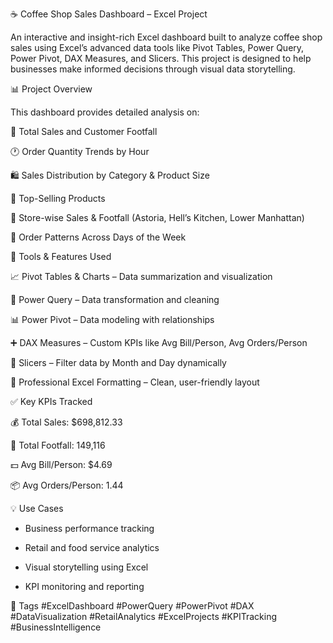 ☕ Coffee Shop Sales Dashboard – Excel Project

An interactive and insight-rich Excel dashboard built to analyze coffee shop sales using Excel’s advanced data tools like Pivot Tables, Power Query, Power Pivot, DAX Measures, and Slicers. This project is designed to help businesses make informed decisions through visual data storytelling.



📊 Project Overview
  
  This dashboard provides detailed analysis on:

   🧾 Total Sales and Customer Footfall

   🕐 Order Quantity Trends by Hour

   🛍️ Sales Distribution by Category & Product Size

   🥇 Top-Selling Products

   📍 Store-wise Sales & Footfall (Astoria, Hell’s Kitchen, Lower Manhattan)

  📅 Order Patterns Across Days of the Week




🔧 Tools & Features Used

   📈 Pivot Tables & Charts – Data summarization and visualization

   🔄 Power Query – Data transformation and cleaning

   📊 Power Pivot – Data modeling with relationships

   ➕ DAX Measures – Custom KPIs like Avg Bill/Person, Avg Orders/Person

   🎯 Slicers – Filter data by Month and Day dynamically

   🎨 Professional Excel Formatting – Clean, user-friendly layout





✅ Key KPIs Tracked

   💰 Total Sales: $698,812.33

   👣 Total Footfall: 149,116

   💵 Avg Bill/Person: $4.69

   📦 Avg Orders/Person: 1.44





💡 Use Cases

  - Business performance tracking

  - Retail and food service analytics

  - Visual storytelling using Excel

  - KPI monitoring and reporting

📎 Tags
#ExcelDashboard #PowerQuery #PowerPivot #DAX #DataVisualization #RetailAnalytics #ExcelProjects #KPITracking #BusinessIntelligence
